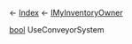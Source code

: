 ← [Index](Api-Index) ← [IMyInventoryOwner](VRage.Game.ModAPI.Ingame.IMyInventoryOwner)

[bool](System.Boolean) UseConveyorSystem